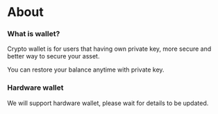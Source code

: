 ---
---

# About

### What is wallet? 

Crypto wallet is for users that having own private key, more secure and better way to secure your asset. 

You can restore your balance anytime with private key. 



### Hardware wallet

We will support hardware wallet, please wait for details to be updated. 